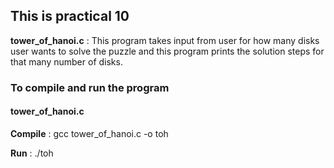 ## This is practical 10

**tower_of_hanoi.c** : This program takes input from user for how many disks user wants to solve the puzzle and this program prints the solution steps for that many number of disks. 

### To compile and run the program

#### tower_of_hanoi.c

**Compile** : gcc tower_of_hanoi.c -o toh

**Run** : ./toh





